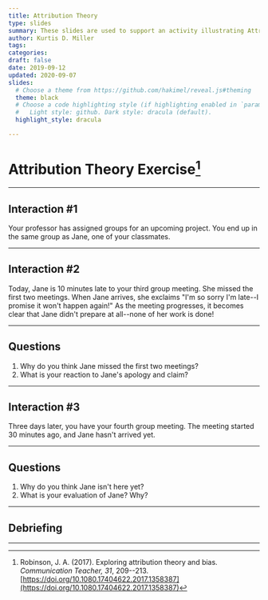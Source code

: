 ```yaml
---
title: Attribution Theory
type: slides
summary: These slides are used to support an activity illustrating Attribution Theory.
author: Kurtis D. Miller
tags:
categories: 
draft: false
date: 2019-09-12
updated: 2020-09-07
slides:
  # Choose a theme from https://github.com/hakimel/reveal.js#theming
  theme: black
  # Choose a code highlighting style (if highlighting enabled in `params.toml`)
  #   Light style: github. Dark style: dracula (default).
  highlight_style: dracula

---
```


Attribution Theory Exercise[^robinson-2017-CT]
===========================

---

Interaction #1
--------------

Your professor has assigned groups for an upcoming project. You end up in the same group as Jane, one of your classmates.

---

Interaction #2
--------------

Today, Jane is 10 minutes late to your third group meeting. She missed the first two meetings. When Jane arrives, she exclaims "I'm so sorry I'm late--I promise it won't happen again!" As the meeting progresses, it becomes clear that Jane didn't prepare at all--none of her work is done!

---

Questions
---------

1.  Why do you think Jane missed the first two meetings?
2.  What is your reaction to Jane's apology and claim?

---

Interaction #3
--------------

Three days later, you have your fourth group meeting. The meeting started 30 minutes ago, and Jane hasn't arrived yet.

---

Questions
---------

1.  Why do you think Jane isn't here yet?
2.  What is your evaluation of Jane? Why?

---

Debriefing
----------

---

[^robinson-2017-CT]: Robinson, J. A. (2017). Exploring attribution theory and bias. *Communication Teacher, 31*, 209--213. [https://doi.org/10.1080.17404622.2017.1358387](https://doi.org/10.1080.17404622.2017.1358387)
